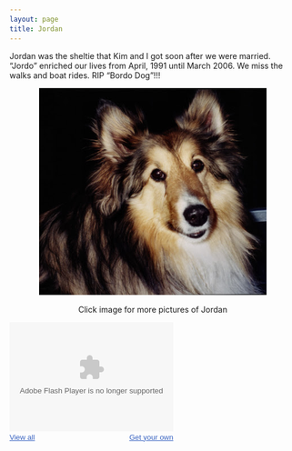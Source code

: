 ```yaml
---
layout: page
title: Jordan
---
```

Jordan was the sheltie that Kim and I got soon after we were married.  “Jordo” enriched our lives from April, 1991 until March 2006. We miss the walks and boat rides.  RIP “Bordo Dog”!!!

<div style="text-align:center">
<a href="https://picasaweb.google.com/107081804861686762583/Jordan?authuser=0&authkey=Gv1sRgCK7CsIenmeC-2gE&feat=directlink"><img src="../img/Jordan.JPG" alt="Jordan"></a>
<p font-size="small">Click image for more pictures of Jordan</p>
</div>

<div style="width:288px;font-family:arial,sans-serif;font-size:13px;"><div><embed type="application/x-shockwave-flash" src="https://photos.gstatic.com/media/slideshow.swf" width="288" height="192" flashvars="host=picasaweb.google.com&hl=en_US&feat=flashalbum&RGB=0x000000&feed=https%3A%2F%2Fpicasaweb.google.com%2Fdata%2Ffeed%2Fapi%2Fuser%2F107081804861686762583%2Falbumid%2F5838282857607638289%3Falt%3Drss%26kind%3Dphoto%26authkey%3DGv1sRgCK7CsIenmeC-2gE%26hl%3Den_US" pluginspage="http://www.macromedia.com/go/getflashplayer"></embed></div><span style="float:left;"><a href="https://picasaweb.google.com/107081804861686762583/Jordan?authuser=0&authkey=Gv1sRgCK7CsIenmeC-2gE&feat=flashalbum" style="color:#3964c2">View all</a></span><div style="text-align:right;"><a href="http://picasaweb.google.com/lh/getEmbed?feat=flashalbum" style="color:#3964c2">Get your own</a></div></div>
